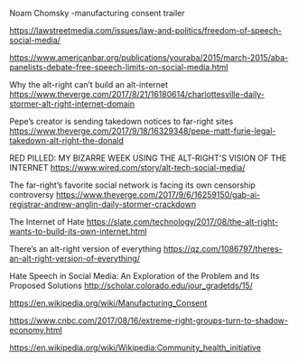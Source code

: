 Noam Chomsky
-manufacturing consent trailer

https://lawstreetmedia.com/issues/law-and-politics/freedom-of-speech-social-media/

https://www.americanbar.org/publications/youraba/2015/march-2015/aba-panelists-debate-free-speech-limits-on-social-media.html




Why the alt-right can’t build an alt-internet
https://www.theverge.com/2017/8/21/16180614/charlottesville-daily-stormer-alt-right-internet-domain

Pepe’s creator is sending takedown notices to far-right sites
https://www.theverge.com/2017/9/18/16329348/pepe-matt-furie-legal-takedown-alt-right-the-donald

RED PILLED: MY BIZARRE WEEK USING THE ALT-RIGHT'S VISION OF THE INTERNET
https://www.wired.com/story/alt-tech-social-media/

The far-right’s favorite social network is facing its own censorship controversy
https://www.theverge.com/2017/9/6/16259150/gab-ai-registrar-andrew-anglin-daily-stormer-crackdown

The Internet of Hate
https://slate.com/technology/2017/08/the-alt-right-wants-to-build-its-own-internet.html

There’s an alt-right version of everything
https://qz.com/1086797/theres-an-alt-right-version-of-everything/

Hate Speech in Social Media: An Exploration of the Problem and Its Proposed Solutions
http://scholar.colorado.edu/jour_gradetds/15/


https://en.wikipedia.org/wiki/Manufacturing_Consent

https://www.cnbc.com/2017/08/16/extreme-right-groups-turn-to-shadow-economy.html

https://en.wikipedia.org/wiki/Wikipedia:Community_health_initiative
